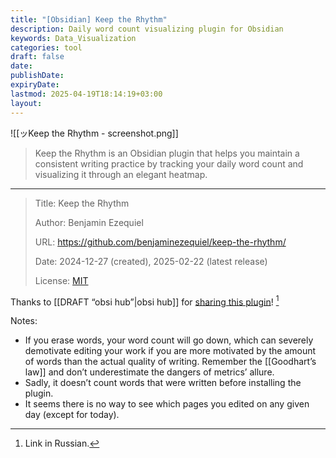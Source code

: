 ```yaml
---
title: "[Obsidian] Keep the Rhythm"
description: Daily word count visualizing plugin for Obsidian
keywords: Data_Visualization
categories: tool
draft: false
date: 
publishDate: 
expiryDate: 
lastmod: 2025-04-19T18:14:19+03:00
layout: 
---
```

![[ッKeep the Rhythm - screenshot.png]]

> Keep the Rhythm is an Obsidian plugin that helps you maintain a consistent writing practice by tracking your daily word count and visualizing it through an elegant heatmap.

---

> Title: Keep the Rhythm
> 
> Author:  Benjamin Ezequiel 
> 
> URL: https://github.com/benjaminezequiel/keep-the-rhythm/
> 
> Date: 2024-12-27 (created), 2025-02-22 (latest release)
> 
> License: [MIT](https://github.com/benjaminezequiel/keep-the-rhythm?tab=MIT-1-ov-file)

Thanks to [[DRAFT “obsi hub”|obsi hub]] for [sharing this plugin](https://t.me/obsidian10/186)! [^1]

Notes: 
- If you erase words, your word count will go down, which can severely demotivate editing your work if you are more motivated by the amount of words than the actual quality of writing. Remember the [[Goodhart’s law]] and don’t underestimate the dangers of metrics’ allure.
- Sadly, it doesn’t count words that were written before installing the plugin.
- It seems there is no way to see which pages you edited on any given day (except for today).

[^1]: Link in Russian.
